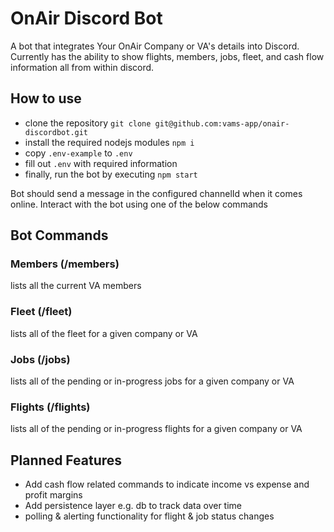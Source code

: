 # OnAir Discord Bot
A bot that integrates Your OnAir Company or VA's details into Discord. Currently has the ability to show flights, members, jobs, fleet, and cash flow information all from within discord.

## How to use
* clone the repository `git clone git@github.com:vams-app/onair-discordbot.git`
* install the required nodejs modules `npm i`
* copy `.env-example` to `.env`
* fill out `.env` with required information
* finally, run the bot by executing `npm start`

Bot should send a message in the configured channelId when it comes online. Interact with the bot using one of the below commands

## Bot Commands

### Members (/members)
lists all the current VA members

### Fleet (/fleet)
lists all of the fleet for a given company or VA

### Jobs (/jobs)
lists all of the pending or in-progress jobs for a given company or VA

### Flights (/flights)
lists all of the pending or in-progress flights for a given company or VA

## Planned Features
* Add cash flow related commands to indicate income vs expense and profit margins
* Add persistence layer e.g. db to track data over time
* polling & alerting functionality for flight & job status changes